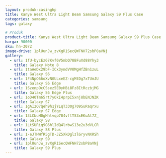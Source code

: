 ```yaml
---
layout: produk-casinghp
title: Kanye West Ultra Light Beam Samsung Galaxy S9 Plus Case
categories: samsung
tags: galaxy

# Produk
product-title: Kanye West Ultra Light Beam Samsung Galaxy S9 Plus Case
harga: 90000
sku: hn-3072
image-drive: 1plUunJw_zvXgR1SecQWFNH72sbP8aVNj
gallery:
  - url: 1fU-bycEz67Kvf6V5mbQ78BFuXd88Yhy3
    title: Galaxy Note 8
  - url: 1taAeDx29bF-ICx3ymdVV0MgHfZBn1zuL
    title: Galaxy S6
  - url: 1F4NpO66oXvN0ULxeEZ-cgMtDg7xTUmJU
    title: Galaxy S6 Edge
  - url: 1SzenpOcCSsez5E0yHBi8Fz8ItRczbjMG
    title: Galaxy S6 Edge Plus
  - url: 1oD40Tm65rt7yOkI4prpI5xnj8bENJNZK
    title: Galaxy S7
  - url: 1gAI2O7qeh9h1jYLqT33Og709SuRaqrxu
    title: Galaxy S7 Edge
  - url: 13LCbuH0gHhlvqp704vftTS3xEKuAl7Z_
    title: Galaxy S8
  - url: 1LtSURiq9G6hlIdQ4lrbwS13e2u3dVLCR
    title: Galaxy S8 Plus
  - url: 1-eJTHWfR5gTD-JZ5XkDglzlGryvNXRSh
    title: Galaxy S9
  - url: 1plUunJw_zvXgR1SecQWFNH72sbP8aVNj
    title: Galaxy S9 Plus
---
```

